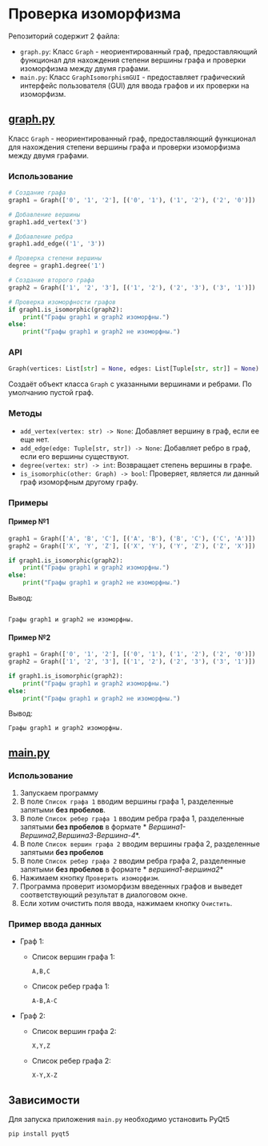 # Проверка изоморфизма

Репозиторий содержит 2 файла:

+ `graph.py`: Класс `Graph` - неориентированный граф, предоставляющий функционал для нахождения степени вершины графа и
  проверки изоморфизма между двумя графами.
+ `main.py`: Класс `GraphIsomorphismGUI` - предоставляет графический интерфейс пользователя (GUI) для ввода графов и их
  проверки на изоморфизм.

## [graph.py](graph.py)

Класс `Graph` - неориентированный граф, предоставляющий функционал для нахождения степени вершины графа и проверки
изоморфизма между двумя графами.

### Использование

```python
# Создание графа
graph1 = Graph(['0', '1', '2'], [('0', '1'), ('1', '2'), ('2', '0')])

# Добавление вершины
graph1.add_vertex('3')

# Добавление ребра
graph1.add_edge(('1', '3'))

# Проверка степени вершины
degree = graph1.degree('1')

# Создание второго графа
graph2 = Graph(['1', '2', '3'], [('1', '2'), ('2', '3'), ('3', '1')])

# Проверка изоморфности графов
if graph1.is_isomorphic(graph2):
    print("Графы graph1 и graph2 изоморфны.")
else:
    print("Графы graph1 и graph2 не изоморфны.")
```

### API

```python
Graph(vertices: List[str] = None, edges: List[Tuple[str, str]] = None)
```

Создаёт объект класса `Graph` с указанными вершинами и ребрами. По умолчанию пустой граф.

### Методы

+ `add_vertex(vertex: str) -> None`: Добавляет вершину в граф, если ее еще нет.
+ `add_edge(edge: Tuple[str, str]) -> None`: Добавляет ребро в граф, если его вершины существуют.
+ `degree(vertex: str) -> int`: Возвращает степень вершины в графе.
+ `is_isomorphic(other: Graph) -> bool`: Проверяет, является ли данный граф изоморфным другому графу.

### Примеры

#### Пример №1

```python
graph1 = Graph(['A', 'B', 'C'], [('A', 'B'), ('B', 'C'), ('C', 'A')])
graph2 = Graph(['X', 'Y', 'Z'], [('X', 'Y'), ('Y', 'Z'), ('Z', 'X')])

if graph1.is_isomorphic(graph2):
    print("Графы graph1 и graph2 изоморфны.")
else:
    print("Графы graph1 и graph2 не изоморфны.")

```

Вывод:

```

Графы graph1 и graph2 не изоморфны.
```

#### Пример №2

```python
graph1 = Graph(['0', '1', '2'], [('0', '1'), ('1', '2'), ('2', '0')])
graph2 = Graph(['1', '2', '3'], [('1', '2'), ('2', '3'), ('3', '1')])

if graph1.is_isomorphic(graph2):
    print("Графы graph1 и graph2 изоморфны.")
else:
    print("Графы graph1 и graph2 не изоморфны.")


```

Вывод:

```
Графы graph1 и graph2 изоморфны.

```

## [main.py](main.py)

### Использование

1. Запускаем программу
2. В поле `Список графа 1` вводим вершины графа 1, разделенные запятыми **без пробелов**.
3. В поле `Список ребер графа 1` вводим ребра графа 1, разделенные запятыми **без пробелов** в формате *
   *Вершина1-Вершина2,Вершина3-Вершина-4**.
4. В поле `Список вершин графа 2` вводим вершины графа 2, разделенные запятыми **без пробелов**
5. В поле `Список ребер графа 2` вводим ребра графа 2, разделенные запятыми **без пробелов** в формате *
   *вершина1-вершина2**
6. Нажимаем кнопку `Проверить изоморфизм`.
7. Программа проверит изоморфизм введенных графов и выведет соответствующий результат в диалоговом окне.
8. Если хотим очистить поля ввода, нажимаем кнопку `Очистить`.

### Пример ввода данных

* Граф 1:
  * Список вершин графа 1:

     ```
     A,B,C
     ```

  * Список ребер графа 1:

    ```
    A-B,A-C
    ```

* Граф 2:
  * Список вершин графа 2:
    
    ```
    X,Y,Z
    ```
    
  * Список ребер графа 2:
    
    ```
    X-Y,X-Z
    ```

## Зависимости

Для запуска приложения `main.py` необходимо установить PyQt5

```bash
pip install pyqt5
```